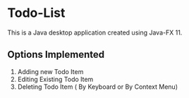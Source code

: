 # Todo-List
This is a Java  desktop application created using Java-FX 11.

## Options Implemented
1. Adding new Todo Item
2. Editing Existing Todo Item
3. Deleting Todo Item ( By Keyboard or By Context
Menu)
